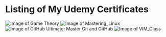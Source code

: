 # Listing of My Udemy Certificates
![Image of Game Theory](https://udemy-certificate.s3.amazonaws.com/image/UC-3PURJYV6.jpg)
![Image of Mastering_Linux](https://github.com/tedtanne/udemy/blob/master/Mastering_Linux_Course.jpg)
![Image of GitHub Ultimate: Master Git and GitHub](https://github.com/tedtanne/udemy/blob/master/GitHub_Ultimate.jpg)
![Image of VIM_Class](https://github.com/tedtanne/udemy/blob/master/VIM_Class.jpg)
